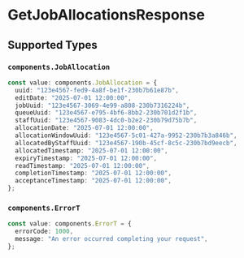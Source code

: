 # GetJobAllocationsResponse


## Supported Types

### `components.JobAllocation`

```typescript
const value: components.JobAllocation = {
  uuid: "123e4567-fed9-4a8f-be1f-230b7b61e87b",
  editDate: "2025-07-01 12:00:00",
  jobUuid: "123e4567-3069-4e99-a808-230b7316224b",
  queueUuid: "123e4567-e795-4bf6-8bb2-230b701d2f1b",
  staffUuid: "123e4567-9083-4dc0-b2e2-230b79d75b7b",
  allocationDate: "2025-07-01 12:00:00",
  allocationWindowUuid: "123e4567-5c01-427a-9952-230b7b3a846b",
  allocatedByStaffUuid: "123e4567-190b-45cf-8c5c-230b7bd9eecb",
  allocatedTimestamp: "2025-07-01 12:00:00",
  expiryTimestamp: "2025-07-01 12:00:00",
  readTimestamp: "2025-07-01 12:00:00",
  completionTimestamp: "2025-07-01 12:00:00",
  acceptanceTimestamp: "2025-07-01 12:00:00",
};
```

### `components.ErrorT`

```typescript
const value: components.ErrorT = {
  errorCode: 1000,
  message: "An error occurred completing your request",
};
```


